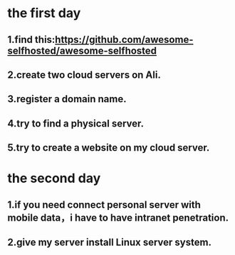 # the first day 

## 1.find this:https://github.com/awesome-selfhosted/awesome-selfhosted

## 2.create two cloud servers on Ali.

## 3.register a domain name.

## 4.try to find a physical server.

## 5.try to create a website on my cloud server.



# the second day 

## 1.if you need connect personal server with mobile data，i have to have intranet penetration.

## 2.give my server install Linux server system.


